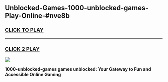 
## Unblocked-Games-1000-unblocked-games-Play-Online-#nve8b
<h3>
<a href="https://premium.freeplayer.one?title=1000-unblocked-games&ref=24F">CLICK TO PLAY</a></h3>
<hr>

<h3>
<a href="https://premium.freeplayer.one?title=1000-unblocked-games&ref=24F">CLICK 2 PLAY</a>
  
</h3>

<a href="https://premium.freeplayer.one?title=1000-unblocked-games&ref=24F/"><img src="https://clearcache.store/games.png"></a>


**1000-unblocked-games games unblocked: Your Gateway to Fun and Accessible Online Gaming**
